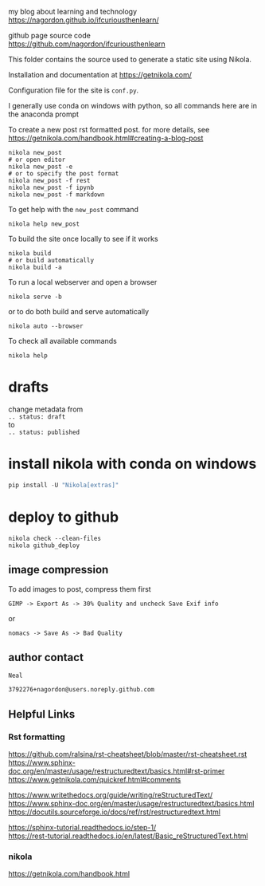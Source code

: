 
my blog about learning and technology  
https://nagordon.github.io/ifcuriousthenlearn/  


github page source code  
https://github.com/nagordon/ifcuriousthenlearn  

This folder contains the source used to generate a static site using Nikola.

Installation and documentation at https://getnikola.com/

Configuration file for the site is ``conf.py``.

I generally use conda on windows with python, so all commands here are in the anaconda prompt

To create a new post rst formatted post. for more details, see https://getnikola.com/handbook.html#creating-a-blog-post

    nikola new_post
    # or open editor
    nikola new_post -e    
    # or to specify the post format  
    nikola new_post -f rest
    nikola new_post -f ipynb
    nikola new_post -f markdown

To get help with the `new_post` command  

    nikola help new_post

To build the site once locally to see if it works

    nikola build
    # or build automatically
    nikola build -a

To run a local webserver and open a browser

    nikola serve -b

or to do both build and serve automatically
    
    nikola auto --browser

To check all available commands

    nikola help

# drafts

change metadata from  
```.. status: draft```  
to  
```.. status: published```



# install nikola with conda on windows  
```python 
pip install -U "Nikola[extras]"  
```

# deploy to github  

```
nikola check --clean-files  
nikola github_deploy  
```

## image compression

To add images to post, compress them first

`GIMP -> Export As -> 30% Quality and uncheck Save Exif info`

or  

`nomacs -> Save As -> Bad Quality`

## author contact

`Neal`

`3792276+nagordon@users.noreply.github.com`

## Helpful Links 

### Rst formatting

https://github.com/ralsina/rst-cheatsheet/blob/master/rst-cheatsheet.rst  
https://www.sphinx-doc.org/en/master/usage/restructuredtext/basics.html#rst-primer  
https://www.getnikola.com/quickref.html#comments  

https://www.writethedocs.org/guide/writing/reStructuredText/  
https://www.sphinx-doc.org/en/master/usage/restructuredtext/basics.html  
https://docutils.sourceforge.io/docs/ref/rst/restructuredtext.html  

https://sphinx-tutorial.readthedocs.io/step-1/  
https://rest-tutorial.readthedocs.io/en/latest/Basic_reStructuredText.html  

### nikola  

https://getnikola.com/handbook.html  


